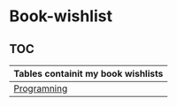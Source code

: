# Book-wishlist

## TOC

| Tables containit my book wishlists                                                    |
| ------------------------------------------------------------------------------------- |
| [Programning](/tables/programming.md)                                                 |
